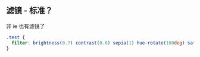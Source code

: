 
## 滤镜 - 标准？

非 ie 也有滤镜了

```css
.test {
  filter: brightness(0.7) contrast(0.8) sepia(1) hue-rotate(160deg) saturate(3);
}

```
